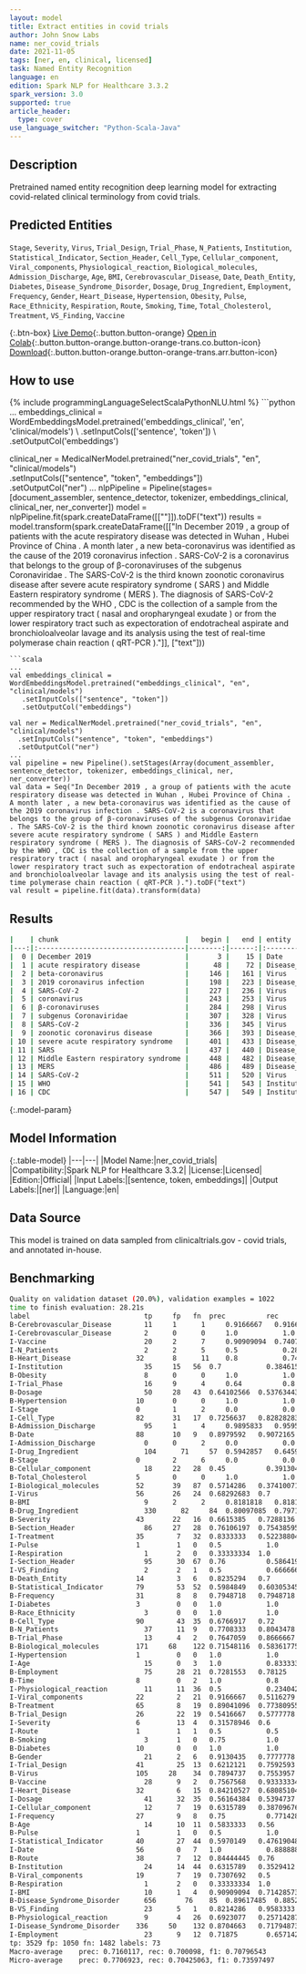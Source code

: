 ```yaml
---
layout: model
title: Extract entities in covid trials
author: John Snow Labs
name: ner_covid_trials
date: 2021-11-05
tags: [ner, en, clinical, licensed]
task: Named Entity Recognition
language: en
edition: Spark NLP for Healthcare 3.3.2
spark_version: 3.0
supported: true
article_header:
  type: cover
use_language_switcher: "Python-Scala-Java"
---
```


## Description

Pretrained named entity recognition deep learning model for extracting covid-related clinical terminology from covid trials.

## Predicted Entities

`Stage`, `Severity`, `Virus`, `Trial_Design`, `Trial_Phase`, `N_Patients`, `Institution`, `Statistical_Indicator`, `Section_Header`, `Cell_Type`, `Cellular_component`, `Viral_components`, `Physiological_reaction`, `Biological_molecules`, `Admission_Discharge`, `Age`, `BMI`, `Cerebrovascular_Disease`, `Date`, `Death_Entity`, `Diabetes`, `Disease_Syndrome_Disorder`, `Dosage`, `Drug_Ingredient`, `Employment`, `Frequency`, `Gender`, `Heart_Disease`, `Hypertension`, `Obesity`, `Pulse`, `Race_Ethnicity`, `Respiration`, `Route`, `Smoking`, `Time`, `Total_Cholesterol`, `Treatment`, `VS_Finding`, `Vaccine`

{:.btn-box}
[Live Demo](https://demo.johnsnowlabs.com/healthcare/NER_SIGN_SYMP/){:.button.button-orange}
[Open in Colab](https://colab.research.google.com/github/JohnSnowLabs/spark-nlp-workshop/blob/master/tutorials/streamlit_notebooks/healthcare/NER_SIGN_SYMP.ipynb){:.button.button-orange.button-orange-trans.co.button-icon}
[Download](https://s3.amazonaws.com/auxdata.johnsnowlabs.com/clinical/models/ner_covid_trials_en_3.2.3_3.0_1636083991325.zip){:.button.button-orange.button-orange-trans.arr.button-icon}

## How to use



<div class="tabs-box" markdown="1">
{% include programmingLanguageSelectScalaPythonNLU.html %}
```python
...
embeddings_clinical = WordEmbeddingsModel.pretrained('embeddings_clinical', 'en', 'clinical/models') \
    .setInputCols(['sentence', 'token']) \
    .setOutputCol('embeddings')

clinical_ner = MedicalNerModel.pretrained("ner_covid_trials", "en", "clinical/models") \
  .setInputCols(["sentence", "token", "embeddings"]) \
  .setOutputCol("ner")
...
nlpPipeline = Pipeline(stages=[document_assembler, sentence_detector, tokenizer, embeddings_clinical,  clinical_ner, ner_converter])
model = nlpPipeline.fit(spark.createDataFrame([[""]]).toDF("text"))
results = model.transform(spark.createDataFrame([["In December 2019 , a group of patients with the acute respiratory disease was detected in Wuhan , Hubei Province of China . A month later , a new beta-coronavirus was identified as the cause of the 2019 coronavirus infection . SARS-CoV-2 is a coronavirus that belongs to the group of β-coronaviruses of the subgenus Coronaviridae . The SARS-CoV-2 is the third known zoonotic coronavirus disease after severe acute respiratory syndrome ( SARS ) and Middle Eastern respiratory syndrome ( MERS ). The diagnosis of SARS-CoV-2 recommended by the WHO , CDC is the collection of a sample from the upper respiratory tract ( nasal and oropharyngeal exudate ) or from the lower respiratory tract such as expectoration of endotracheal aspirate and bronchioloalveolar lavage and its analysis using the test of real-time polymerase chain reaction ( qRT-PCR )."]], ["text"]))
```
```scala
...
val embeddings_clinical = WordEmbeddingsModel.pretrained("embeddings_clinical", "en", "clinical/models")
   .setInputCols(["sentence", "token"])
   .setOutputCol("embeddings")

val ner = MedicalNerModel.pretrained("ner_covid_trials", "en", "clinical/models") 
  .setInputCols("sentence", "token", "embeddings")
  .setOutputCol("ner")
...
val pipeline = new Pipeline().setStages(Array(document_assembler, sentence_detector, tokenizer, embeddings_clinical, ner, ner_converter))
val data = Seq("In December 2019 , a group of patients with the acute respiratory disease was detected in Wuhan , Hubei Province of China . A month later , a new beta-coronavirus was identified as the cause of the 2019 coronavirus infection . SARS-CoV-2 is a coronavirus that belongs to the group of β-coronaviruses of the subgenus Coronaviridae . The SARS-CoV-2 is the third known zoonotic coronavirus disease after severe acute respiratory syndrome ( SARS ) and Middle Eastern respiratory syndrome ( MERS ). The diagnosis of SARS-CoV-2 recommended by the WHO , CDC is the collection of a sample from the upper respiratory tract ( nasal and oropharyngeal exudate ) or from the lower respiratory tract such as expectoration of endotracheal aspirate and bronchioloalveolar lavage and its analysis using the test of real-time polymerase chain reaction ( qRT-PCR ).").toDF("text")
val result = pipeline.fit(data).transform(data)
```
</div>

## Results

```bash
|    | chunk                               |   begin |   end | entity                    |
|---:|:------------------------------------|--------:|------:|:--------------------------|
|  0 | December 2019                       |       3 |    15 | Date                      |
|  1 | acute respiratory disease           |      48 |    72 | Disease_Syndrome_Disorder |
|  2 | beta-coronavirus                    |     146 |   161 | Virus                     |
|  3 | 2019 coronavirus infection          |     198 |   223 | Disease_Syndrome_Disorder |
|  4 | SARS-CoV-2                          |     227 |   236 | Virus                     |
|  5 | coronavirus                         |     243 |   253 | Virus                     |
|  6 | β-coronaviruses                     |     284 |   298 | Virus                     |
|  7 | subgenus Coronaviridae              |     307 |   328 | Virus                     |
|  8 | SARS-CoV-2                          |     336 |   345 | Virus                     |
|  9 | zoonotic coronavirus disease        |     366 |   393 | Disease_Syndrome_Disorder |
| 10 | severe acute respiratory syndrome   |     401 |   433 | Disease_Syndrome_Disorder |
| 11 | SARS                                |     437 |   440 | Disease_Syndrome_Disorder |
| 12 | Middle Eastern respiratory syndrome |     448 |   482 | Disease_Syndrome_Disorder |
| 13 | MERS                                |     486 |   489 | Disease_Syndrome_Disorder |
| 14 | SARS-CoV-2                          |     511 |   520 | Virus                     |
| 15 | WHO                                 |     541 |   543 | Institution               |
| 16 | CDC                                 |     547 |   549 | Institution               |

```

{:.model-param}
## Model Information

{:.table-model}
|---|---|
|Model Name:|ner_covid_trials|
|Compatibility:|Spark NLP for Healthcare 3.3.2|
|License:|Licensed|
|Edition:|Official|
|Input Labels:|[sentence, token, embeddings]|
|Output Labels:|[ner]|
|Language:|en|

## Data Source

This model is trained on data sampled from clinicaltrials.gov - covid trials, and annotated in-house.

## Benchmarking

```bash
Quality on validation dataset (20.0%), validation examples = 1022
time to finish evaluation: 28.21s
label	                         tp	    fp	 fn	 prec	       rec	       f1
B-Cerebrovascular_Disease	     11	    1	   1	 0.9166667	 0.9166667	 0.9166667
I-Cerebrovascular_Disease	     2	    0	   0	 1.0	       1.0	       1.0
I-Vaccine	                     20	    2	   7	 0.90909094	 0.7407407	 0.81632656
I-N_Patients	                 2	    2	   5	 0.5	       0.2857143	 0.36363637
B-Heart_Disease	               32	    8	   11	 0.8	       0.74418604	 0.7710843
I-Institution	                 35	    15   56	 0.7	       0.3846154	 0.49645394
B-Obesity	                     8	    0	   0	 1.0	       1.0	       1.0
I-Trial_Phase	                 16	    9	   4	 0.64	       0.8	       0.7111111
B-Dosage	                     50	    28   43	 0.64102566	 0.53763443	 0.5847953
B-Hypertension	               10	    0	   0	 1.0	       1.0	       1.0
I-Stage	                       0	    1	   2	 0.0	       0.0	       0.0
I-Cell_Type	                   82	    31	 17	 0.7256637	 0.82828283	 0.7735849
B-Admission_Discharge	         95	    1	   4	 0.9895833	 0.959596	   0.974359
B-Date	                       88	    10	 9	 0.8979592	 0.9072165	 0.9025641
I-Admission_Discharge	         0	    0	   2	 0.0	       0.0	       0.0
I-Drug_Ingredient	             104	  71	 57	 0.5942857	 0.6459627	 0.61904764
B-Stage	                       0	    2	   6	 0.0	       0.0	       0.0
B-Cellular_component	         18	    22	 28	 0.45	       0.39130434	 0.41860464
B-Total_Cholesterol	           5	    0	   0	 1.0	       1.0	       1.0
I-Biological_molecules	       52	    39	 87	 0.5714286	 0.37410071	 0.45217392
I-Virus	                       56	    26	 24	 0.68292683	 0.7	       0.69135803
B-BMI	                         9	    2	   2	 0.8181818	 0.8181818	 0.8181818
B-Drug_Ingredient	             330	  82	 84	 0.80097085	 0.79710144	 0.7990315
B-Severity	                   43	    22	 16	 0.6615385	 0.7288136	 0.69354844
B-Section_Header	             86	    27	 28	 0.76106197	 0.75438595	 0.7577093
I-Treatment	                   35	     7	 32	 0.8333333	 0.52238804	 0.64220184
I-Pulse	                       1	     1	 0	 0.5	       1.0	       0.6666667
I-Respiration	                 1	     2	 0	 0.33333334	 1.0	       0.5
I-Section_Header	             95	     30	 67	 0.76	       0.58641976	 0.66202086
I-VS_Finding	                 2	     2	 1	 0.5	       0.6666667	 0.57142854
B-Death_Entity	               14	     3	 6	 0.8235294	 0.7	       0.7567568
B-Statistical_Indicator	       79	     53  52  0.5984849   0.60305345	 0.60076046
B-Frequency	                   31	     8	 8	 0.7948718	 0.7948718	 0.79487187
I-Diabetes	                   3	     0	 0	 1.0	       1.0	       1.0
B-Race_Ethnicity	             3	     0	 0	 1.0	       1.0	       1.0
B-Cell_Type	                   90	     43	 35	 0.6766917	 0.72	       0.6976744
B-N_Patients	                 37	     11	 9	 0.7708333	 0.8043478	 0.787234
B-Trial_Phase	                 13	     4	 2	 0.7647059	 0.8666667	 0.8125
B-Biological_molecules	       171	   68	 122 0.71548116	 0.58361775	 0.6428571
I-Hypertension	               1	     0	 0	 1.0	       1.0	       1.0
I-Age	                         15	     0	 3	 1.0	       0.8333333	 0.90909094
B-Employment	                 75	     28	 21	 0.7281553	 0.78125	   0.7537688
B-Time	                       8	     0	 2	 1.0	       0.8	       0.88888896
I-Physiological_reaction	     11	     11	 36	 0.5	       0.23404256	 0.3188406
I-Viral_components	           22	     2	 21	 0.9166667	 0.5116279	 0.6567164
B-Treatment	                   65	     8	 19	 0.89041096	 0.77380955	 0.8280255
B-Trial_Design	               26	     22	 19	 0.5416667	 0.5777778	 0.5591398
I-Severity	                   6	     13	 4	 0.31578946	 0.6	       0.41379312
I-Route	                       1	     1	 1	 0.5	       0.5	       0.5
B-Smoking	                     3	     1	 0	 0.75	       1.0	       0.85714287
B-Diabetes	                   10	     0	 0	 1.0	       1.0	       1.0
B-Gender	                     21	     2	 6	 0.9130435	 0.7777778	 0.84
I-Trial_Design	               41	     25	 13  0.6212121   0.7592593   0.6833333
B-Virus	                       105	   28	 34	 0.7894737	 0.7553957	 0.77205884
B-Vaccine	                     28	     9	 2	 0.7567568	 0.93333334	 0.8358209
I-Heart_Disease	               32	     6	 15	 0.84210527	 0.68085104	 0.75294113
I-Dosage	                     41	     32	 35	 0.56164384	 0.5394737	 0.5503355
I-Cellular_component	         12	     7	 19	 0.6315789	 0.38709676	 0.48
I-Frequency	                   27	     9	 8	 0.75	       0.7714286	 0.7605634
B-Age	                         14	     10	 11	 0.5833333	 0.56	       0.57142854
B-Pulse	                       1	     1	 0	 0.5	       1.0	       0.6666667
I-Statistical_Indicator	       40	     27	 44	 0.5970149	 0.47619048	 0.52980137
I-Date	                       56	     0	 7	 1.0	       0.8888889	 0.94117653
B-Route	                       38	     7	 12	 0.84444445	 0.76	       0.79999995
B-Institution	                 24	     14	 44	 0.6315789	 0.3529412	 0.4528302
B-Viral_components	           19	     7	 19	 0.7307692	 0.5	       0.59375
B-Respiration	                 1	     2	 0	 0.33333334	 1.0	       0.5
I-BMI	                         10	     1	 4	 0.90909094	 0.71428573	 0.8000001
B-Disease_Syndrome_Disorder 	 656	   76	 85	 0.89617485	 0.88529015	 0.8906992
B-VS_Finding	                 23	     5	 1	 0.8214286	 0.9583333	 0.8846154
B-Physiological_reaction	     9	     4	 26	 0.6923077	 0.25714287	 0.37500003
I-Disease_Syndrome_Disorder	   336	   50	 132 0.8704663	 0.71794873	 0.78688526
I-Employment	                 23	     9	 12	 0.71875	   0.6571429	 0.6865672
tp: 3529 fp: 1050 fn: 1482 labels: 73
Macro-average	 prec: 0.7160117, rec: 0.700098, f1: 0.70796543
Micro-average	 prec: 0.7706923, rec: 0.70425063, f1: 0.73597497
```
